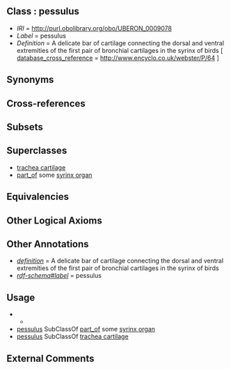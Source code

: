 
## Class : pessulus

 * *IRI* = http://purl.obolibrary.org/obo/UBERON_0009078
 * *Label* = pessulus
 * *Definition* = A delicate bar of cartilage connecting the dorsal and ventral extremities of the first pair of bronchial cartilages in the syrinx of birds [ [database_cross_reference](../../ef/oboInOwl#hasDbXref.md) = http://www.encyclo.co.uk/webster/P/64 ]

## Synonyms


## Cross-references


## Subsets


## Superclasses

 * [trachea cartilage](../../UBERON/04/UBERON_0003604.md)
 * [part_of](../../BFO/50/BFO_0000050.md) some [syrinx organ](../../UBERON/74/UBERON_0009074.md)

## Equivalencies


## Other Logical Axioms


## Other Annotations

 * *[definition](../../IAO/15/IAO_0000115.md)* = A delicate bar of cartilage connecting the dorsal and ventral extremities of the first pair of bronchial cartilages in the syrinx of birds
 * *[rdf-schema#label](../../el/rdf-schema#label.md)* = pessulus

## Usage

 * -
 * [pessulus](../../UBERON/78/UBERON_0009078.md) SubClassOf [part_of](../../BFO/50/BFO_0000050.md) some [syrinx organ](../../UBERON/74/UBERON_0009074.md)
 * [pessulus](../../UBERON/78/UBERON_0009078.md) SubClassOf [trachea cartilage](../../UBERON/04/UBERON_0003604.md)

## External Comments

